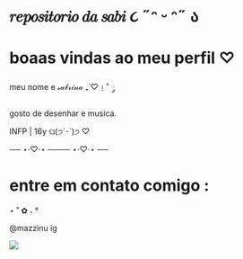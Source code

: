 # 𝑟𝑒𝑝𝑜𝑠𝑖𝑡𝑜𝑟𝑖𝑜 𝑑𝑎 𝑠𝑎𝑏𝑖  ૮ ˶ᵔ ᵕ ᵔ˶ ა

# boaas vindas ao meu perfil ♡


meu nome e 𝓈𝒶𝒷𝓇𝒾𝓃𝒶  ₊˙♡﹗˚ ༘

gosto de desenhar e musica.

INFP | 16y ଘ(੭ˊᵕˋ)੭ ♡

── ⋆⋅♡⋅⋆ ──── ⋆⋅♡⋅⋆ ──



# entre em contato comigo :
⋆    ˚  ✿ ˖  °
⠀⠀⠀⠀⠀⠀⠀⠀⠀⠀⠀⠀⠀⠀⠀⠀⠀⠀⠀⠀⠀

@mazzinu ig

![](https://i.giphy.com/media/v1.Y2lkPTc5MGI3NjExN2I4bWplMGM3ZWxxbmc2ZG8zdGwzYjl4a3h5YXFicTNxamN4N3NsYSZlcD12MV9pbnRlcm5hbF9naWZfYnlfaWQmY3Q9cw/a4Pt9iju5LUxUvktOf/giphy.gif)
